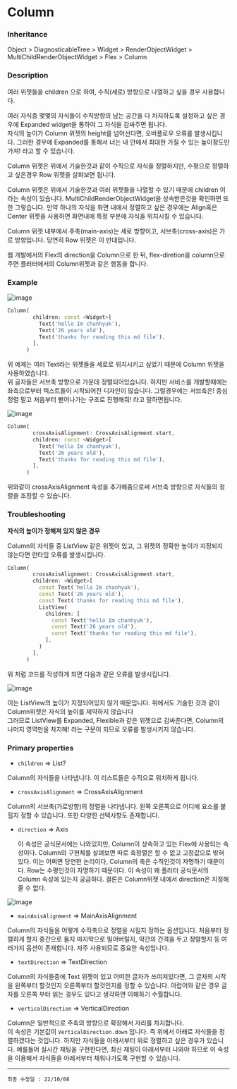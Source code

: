 # Column

### Inheritance

Object > DiagnosticableTree > Widget > RenderObjectWidget > MultiChildRenderObjectWidget > Flex > Column

### Description

여러 위젯들을 children 으로 하여, 수직(세로) 방향으로 나열하고 싶을 경우 사용합니다.

여러 자식중 몇몇의 자식들이 수직방향의 남는 공간을 다 차지하도록 설정하고 싶은 경우에 Expanded widget을 통하여 그 자식을 감싸주면 됩니다.\
자식의 높이가 Column 위젯의 height를 넘어선다면, 오버플로우 오류를 발생시킵니다. 그러한 경우에 Expanded를 통해서 너는 내 안에서 최대한 가질 수 있는 높이정도만 가져! 라고 할 수 있습니다.

Column 위젯은 위에서 기술한것과 같이 수직으로 자식을 정렬하지만, 수평으로 정렬하고 싶은경우 Row 위젯을 살펴보면 됩니다.

Column 위젯은 위에서 기술한것과 여러 위젯들을 나열할 수 있기 때문에 children 이라는 속성이 있습니다. MultiChildRenderObjectWidget을 상속받은것을 확인하면 또한 그렇습니다. 만약 하나의 자식을 화면 내에서 정렬하고 싶은 경우에는 Align혹은 Center 위젯을 사용하면 화면내에 특정 부분에 자식을 위치시킬 수 있습니다.

Column 위젯 내부에서 주축(main-axis)는 세로 방향이고, 서브축(cross-axis)은 가로 방향입니다. 당연히 Row 위젯은 이 반대입니다.

웹 개발에서의 Flex의 direction을 Column으로 한 뒤, flex-diretion을 column으로 주면 플러터에서의 Column위젯과 같은 행동을 합니다.

### Example

![image](https://user-images.githubusercontent.com/69495129/194699576-c524d455-7163-4873-b5e0-42b4f9dc13ef.png)

```dart
Column(
        children: const <Widget>[
          Text('hello Im chanhyuk'),
          Text('26 years old'),
          Text('thanks for reading this md file'),
        ],
      )
```

위 예제는 여러 Text라는 위젯들을 세로로 위치시키고 싶었기 때문에 Column 위젯을 사용하였습니다. \
위 글자들은 서브축 방향으로 가운데 정렬되어있습니다. 하지만 서비스를 개발할때에는 좌측으로부터 텍스트들이 시작되어진 디자인이 많습니다. 그럴경우에는 서브축은! 중심정렬 말고 처음부터 뻗어나가는 구조로 진행해줘! 라고 말하면됩니다.

![image](https://user-images.githubusercontent.com/69495129/194699671-3cc33213-ed58-4aff-99c4-9e8337c50f63.png)

```dart
Column(
        crossAxisAlignment: CrossAxisAlignment.start,
        children: const <Widget>[
          Text('hello Im chanhyuk'),
          Text('26 years old'),
          Text('thanks for reading this md file'),
        ],
      )
```

위와같이 crossAxisAlignment 속성을 추가해줌으로써 서브축 방향으로 자식들의 정렬을 조정할 수 있습니다.

### Troubleshooting

**자식의 높이가 정해져 있지 않은 경우**

Column의 자식들 중 ListView 같은 위젯이 있고, 그 위젯의 정확한 높이가 지정되지 않는다면 런타임 오류를 발생시킵니다.

```dart
Column(
        crossAxisAlignment: CrossAxisAlignment.start,
        children: <Widget>[
          const Text('hello Im chanhyuk'),
          const Text('26 years old'),
          const Text('thanks for reading this md file'),
          ListView(
            children: [
              const Text('hello Im chanhyuk'),
              const Text('26 years old'),
              const Text('thanks for reading this md file'),
            ],
          )
        ],
      )
```

위 처럼 코드를 작성하게 되면 다음과 같은 오류를 발생시킵니다.

![image](https://user-images.githubusercontent.com/69495129/194704581-503b7672-6e29-4f7d-837e-00157c2bacba.png)

이는 ListView의 높이가 지정되어있지 않기 때문입니다. 위에서도 기술한 것과 같이 Column위젯은 자식의 높이를 제약하지 않습니다<br>
그러므로 ListView를 Expanded, Flexible과 같은 위젯으로 감싸준다면, Column의 나머지 영역만을 차지해! 라는 구문이 되므로 오류를 발생시키지 않습니다.

### Primary properties

- `children` => List<Widget>?

Column의 자식들을 나타냅니다. 이 리스트들은 수직으로 위치하게 됩니다.

- `crossAxisAlignment` => CrossAxisAlignment

Column의 서브축(가로방향)의 정렬을 나타냅니다. 왼쪽 오른쪽으로 어디에 요소를 붙힐지 정할 수 있습니다. 또한 다양한 선택사항도 존재합니다.

- `direction` => Axis

  이 속성은 공식문서에는 나와있지만, Column이 상속하고 있는 Flex에 사용되는 속성이다.
  Column의 구현체를 살펴보면 따로 축정렬은 할 수 없고 고정값으로 밖혀있다.
  이는 어쩌면 당연한 논리이다, Column의 축은 수직인것이 자명하기 때문이다. Row는 수평인것이 자명하기 때문이다. 이 속성이 왜 플러터 공식문서의 Column 속성에 있는지 궁금하다. 결론은 Column위젯 내에서 direction은 지정해줄 수 없다.

![image](https://user-images.githubusercontent.com/69495129/194704918-84baa573-dfe0-4238-b6a1-a4d73820f56b.png)

- `mainAxisAlignment` => MainAxisAlignment

Column의 자식들을 어떻게 수직축으로 정렬을 시킬지 정하는 옵션입니다.
처음부터 정렬하게 할지 중간으로 둘지 마지막으로 밀어버릴지, 약간의 간격을 두고 정렬할지 등 여러가지 옵션이 존재합니다. 자주 사용되므로 중요한 속성입니다.

- `textDirection` => TextDirection

Column의 자식들중에 Text 위젯이 있고 어떠한 글자가 쓰여져있다면, 그 글자의 시작을 왼쪽부터 할것인지 오른쪽부터 할것인지를 정할 수 있습니다. 아랍어와 같은 경우 글자를 오른쪽 부터 읽는 경우도 있다고 생각하면 이해하기 수월합니다.

- `verticalDirection` => VerticalDirection

Column은 일반적으로 주축의 방향으로 확장해서 자리를 차지합니다. <br>
이 속성은 기본값이 `VerticalDirection.down` 입니다. 즉 위에서 아래로 자식들을 정렬하겠다는 것입니다. 하지만 자식들을 아래서부터 위로 정렬하고 싶은 경우가 있습니다. 예를들어 실시간 채팅을 구현한다면, 최신 채팅이 아래서부터 나와야 하므로 이 속성을 이용해서 자식들을 아래서부터 채워나가도록 구현할 수 있습니다.

---

`최종 수정일 : 22/10/08`

